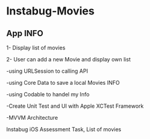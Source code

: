 # Instabug-Movies

## App INFO
1- Display list of movies 

2- User can add a new Movie and display own list  

-using URLSession to calling API

-using Core Data to save a local Movies INFO

-using Codable to handel my Info

-Create Unit Test and UI with Apple XCTest Framework

-MVVM Architecture

Instabug iOS Assessment Task, List of movies
